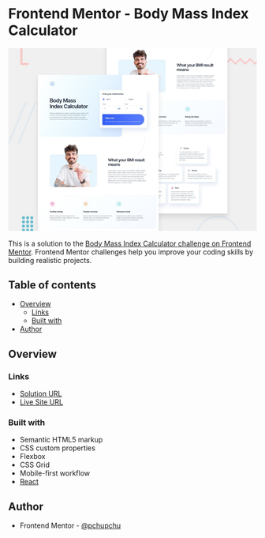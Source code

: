 # Frontend Mentor - Body Mass Index Calculator

![Design preview for the Body Mass Index Calculator coding challenge](./src/design/preview.jpg)

This is a solution to the [Body Mass Index Calculator challenge on Frontend Mentor](https://www.frontendmentor.io/challenges/body-mass-index-calculator-brrBkfSz1T). Frontend Mentor challenges help you improve your coding skills by building realistic projects.

## Table of contents

- [Overview](#overview)
  - [Links](#links)
  - [Built with](#built-with)
- [Author](#author)

## Overview

### Links

- [Solution URL](https://www.frontendmentor.io/solutions/body-mass-index-calculator-layout-4Q3Ga5shV-)
- [Live Site URL](https://bmi-calculator-bice-nine.vercel.app/)

### Built with

- Semantic HTML5 markup
- CSS custom properties
- Flexbox
- CSS Grid
- Mobile-first workflow
- [React](https://github.com/facebook/create-react-app)

## Author

- Frontend Mentor - [@pchupchu](https://www.frontendmentor.io/profile/pchupchu)
